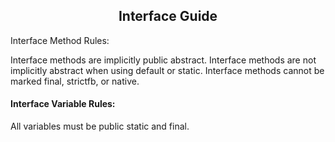 <h2 align=center>Interface Guide</h2>



Interface Method Rules: 

Interface methods are implicitly public abstract.
Interface methods are not implicitly abstract when using default or static. 
Interface methods cannot be marked final, strictfb, or native. 

<h4>Interface Variable Rules:</h4>

All variables must be public static and final. 

